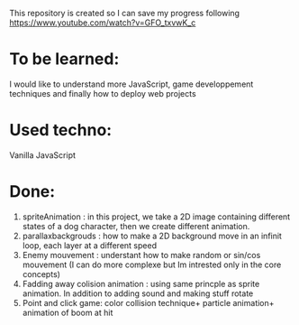 This repository is created so I can save my progress following
https://www.youtube.com/watch?v=GFO_txvwK_c

To be learned:
=============
I would like to understand more JavaScript, game developpement techniques and finally how to deploy web projects

Used techno:
=======
Vanilla JavaScript

Done:
=====
1. spriteAnimation : in this project, we take a 2D image containing different states of a dog character, then we create different animation.
2. parallaxbackgrouds : how to make a 2D background move in an infinit loop, each layer at a different speed
3. Enemy mouvement : understant how to make random or sin/cos mouvement (I can do more complexe but Im intrested only in the core concepts)
4. Fadding away colision animation : using same princple as sprite animation. In addition to adding sound and making stuff rotate
5. Point and click game: color collision technique+ particle animation+ animation of boom at hit